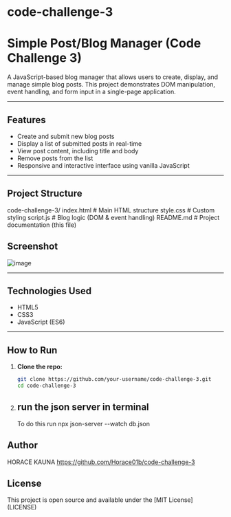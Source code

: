 # code-challenge-3

# Simple Post/Blog Manager (Code Challenge 3)

A JavaScript-based blog manager that allows users to create, display, and manage simple blog posts. This project demonstrates DOM manipulation, event handling, and form input in a single-page application.

---

## Features

- Create and submit new blog posts
- Display a list of submitted posts in real-time
- View post content, including title and body
- Remove posts from the list
- Responsive and interactive interface using vanilla JavaScript

---

## Project Structure

code-challenge-3/
 index.html # Main HTML structure
 style.css # Custom styling
 script.js # Blog logic (DOM & event handling)
 README.md # Project documentation (this file)


## Screenshot
![image](https://github.com/user-attachments/assets/7fca2aad-a6b8-4bf8-a9ef-0288892fdb77)






---

## Technologies Used

- HTML5
- CSS3
- JavaScript (ES6)

---

## How to Run

1. **Clone the repo:**

   ```bash
   git clone https://github.com/your-username/code-challenge-3.git
   cd code-challenge-3

2. ## run the json server in terminal
   To do this run npx json-server --watch db.json


## Author

HORACE KAUNA https://github.com/Horace01b/code-challenge-3

## License
This project is open source and available under the [MIT License] (LICENSE)

